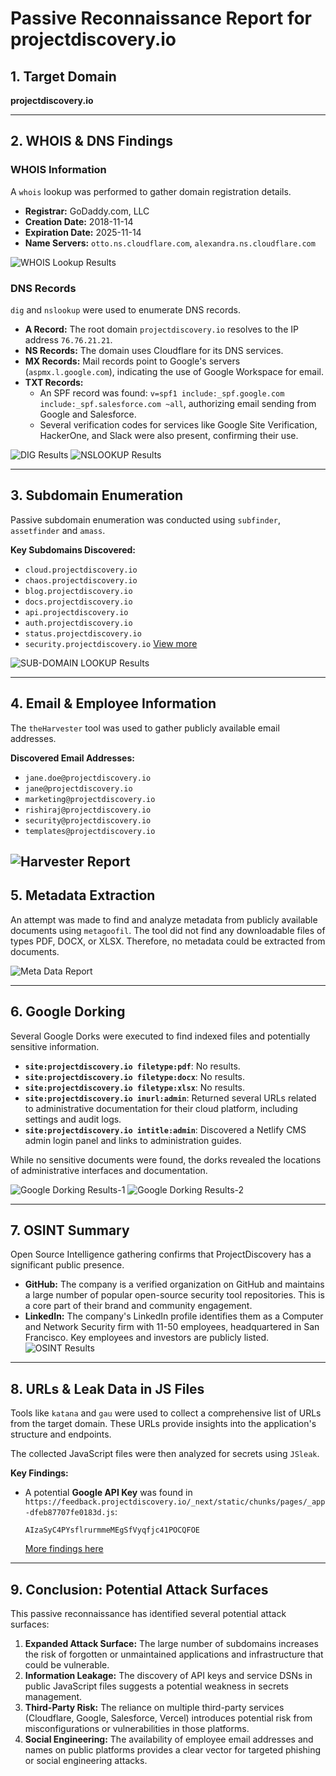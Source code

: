 # Passive Reconnaissance Report for projectdiscovery.io

## 1. Target Domain

**projectdiscovery.io**

---

## 2. WHOIS & DNS Findings

### WHOIS Information

A `whois` lookup was performed to gather domain registration details.

- **Registrar:** GoDaddy.com, LLC
- **Creation Date:** 2018-11-14
- **Expiration Date:** 2025-11-14
- **Name Servers:** `otto.ns.cloudflare.com`, `alexandra.ns.cloudflare.com`

![WHOIS Lookup Results](img/whois.png)

### DNS Records

`dig` and `nslookup` were used to enumerate DNS records.

- **A Record:** The root domain `projectdiscovery.io` resolves to the IP address `76.76.21.21`.
- **NS Records:** The domain uses Cloudflare for its DNS services.
- **MX Records:** Mail records point to Google's servers (`aspmx.l.google.com`), indicating the use of Google Workspace for email.
- **TXT Records:**
  - An SPF record was found: `v=spf1 include:_spf.google.com include:_spf.salesforce.com ~all`, authorizing email sending from Google and Salesforce.
  - Several verification codes for services like Google Site Verification, HackerOne, and Slack were also present, confirming their use.

![DIG Results](img/dig.png)
![NSLOOKUP Results](img/nsLookup.png)

---

## 3. Subdomain Enumeration

Passive subdomain enumeration was conducted using `subfinder`, `assetfinder` and `amass`.

**Key Subdomains Discovered:**

- `cloud.projectdiscovery.io`
- `chaos.projectdiscovery.io`
- `blog.projectdiscovery.io`
- `docs.projectdiscovery.io`
- `api.projectdiscovery.io`
- `auth.projectdiscovery.io`
- `status.projectdiscovery.io`
- `security.projectdiscovery.io`
  [View more](files/activeSubDomains.txt)

![SUB-DOMAIN LOOKUP Results](img/subDomainLookups.png)

---

## 4. Email & Employee Information

The `theHarvester` tool was used to gather publicly available email addresses.

**Discovered Email Addresses:**

- `jane.doe@projectdiscovery.io`
- `jane@projectdiscovery.io`
- `marketing@projectdiscovery.io`
- `rishiraj@projectdiscovery.io`
- `security@projectdiscovery.io`
- `templates@projectdiscovery.io`

## ![Harvester Report](img/harvesterReport.png)

## 5. Metadata Extraction

An attempt was made to find and analyze metadata from publicly available documents using `metagoofil`. The tool did not find any downloadable files of types PDF, DOCX, or XLSX. Therefore, no metadata could be extracted from documents.

![Meta Data Report](img/metaDataExtraction.png)

---

## 6. Google Dorking

Several Google Dorks were executed to find indexed files and potentially sensitive information.

- **`site:projectdiscovery.io filetype:pdf`**: No results.
- **`site:projectdiscovery.io filetype:docx`**: No results.
- **`site:projectdiscovery.io filetype:xlsx`**: No results.
- **`site:projectdiscovery.io inurl:admin`**: Returned several URLs related to administrative documentation for their cloud platform, including settings and audit logs.
- **`site:projectdiscovery.io intitle:admin`**: Discovered a Netlify CMS admin login panel and links to administration guides.

While no sensitive documents were found, the dorks revealed the locations of administrative interfaces and documentation.

![Google Dorking Results-1](img/googleDorking.png)
![Google Dorking Results-2](img/googleDorking2.png)

---

## 7. OSINT Summary

Open Source Intelligence gathering confirms that ProjectDiscovery has a significant public presence.

- **GitHub:** The company is a verified organization on GitHub and maintains a large number of popular open-source security tool repositories. This is a core part of their brand and community engagement.
- **LinkedIn:** The company's LinkedIn profile identifies them as a Computer and Network Security firm with 11-50 employees, headquartered in San Francisco. Key employees and investors are publicly listed.
  ![OSINT Results](img/osint.png)

---

## 8. URLs & Leak Data in JS Files

Tools like `katana` and `gau` were used to collect a comprehensive list of URLs from the target domain. These URLs provide insights into the application's structure and endpoints.

The collected JavaScript files were then analyzed for secrets using `JSleak`.

**Key Findings:**

- A potential **Google API Key** was found in `https://feedback.projectdiscovery.io/_next/static/chunks/pages/_app-dfeb87707fe0183d.js`:
  ```
  AIzaSyC4PYsflrurmmeMEgSfVyqfjc41POCQFOE
  ```
  [More findings here](files/leakedJS.txt)

---

## 9. Conclusion: Potential Attack Surfaces

This passive reconnaissance has identified several potential attack surfaces:

1.  **Expanded Attack Surface:** The large number of subdomains increases the risk of forgotten or unmaintained applications and infrastructure that could be vulnerable.
2.  **Information Leakage:** The discovery of API keys and service DSNs in public JavaScript files suggests a potential weakness in secrets management.
3.  **Third-Party Risk:** The reliance on multiple third-party services (Cloudflare, Google, Salesforce, Vercel) introduces potential risk from misconfigurations or vulnerabilities in those platforms.
4.  **Social Engineering:** The availability of employee email addresses and names on public platforms provides a clear vector for targeted phishing or social engineering attacks.
